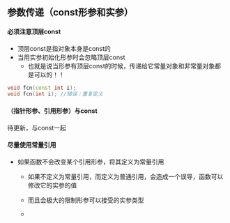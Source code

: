 ## 参数传递（const形参和实参）



#### 必须注意顶层const

+ 顶层const是指对象本身是const的
+ 当用实参初始化形参时会忽略顶层const
    + 也就是说当形参有顶层const的时候，传递给它常量对象和非常量对象都是可以的！！

```c++
void fcn(const int i);
void fcn(int i); //错误：重复定义
```



#### （指针形参、引用形参）与const



待更新，与const一起



#### 尽量使用常量引用

+ 如果函数不会改变某个引用形参，将其定义为常量引用

    + 如果不定义为常量引用，而定义为普通引用，会造成一个误导，函数可以修改它的实参的值

    + 而且会极大的限制形参可以接受的实参类型
    + 

